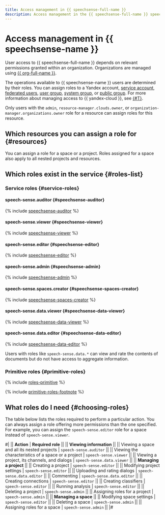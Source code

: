```yaml
---
title: Access management in {{ speechsense-full-name }}
description: Access management in the {{ speechsense-full-name }} speech analytics service. To grant access to {{ speechsense-name }} resources, assign relevant roles from the list to the user.
---
```


# Access management in {{ speechsense-name }}

User access to {{ speechsense-full-name }} depends on relevant permissions granted within an organization. Organizations are managed using [{{ org-full-name }}](../../organization/).

The operations available to {{ speechsense-name }} users are determined by their roles. You can assign roles to a Yandex account, [service account](../../iam/concepts/users/service-accounts.md), [federated users](../../iam/concepts/federations.md), [user group](../../organization/operations/manage-groups.md), [system group](../../iam/concepts/access-control/system-group.md), or [public group](../../iam/concepts/access-control/public-group.md). For more information about managing access to {{ yandex-cloud }}, see [{#T}](../../iam/concepts/access-control/index.md).

Only users with the `admin`, `resource-manager.clouds.owner`, or `organization-manager.organizations.owner` role for a resource can assign roles for this resource.

## Which resources you can assign a role for {#resources}

You can assign a role for a space or a project. Roles assigned for a space also apply to all nested projects and resources.

## Which roles exist in the service {#roles-list}

### Service roles {#service-roles}

#### speech-sense.auditor {#speechsense-auditor}

{% include [speechsense-auditor](../../_roles/speech-sense/auditor.md) %}

#### speech-sense.viewer {#speechsense-viewer}

{% include [speechsense-viewer](../../_roles/speech-sense/viewer.md) %}

#### speech-sense.editor {#speechsense-editor}

{% include [speechsense-editor](../../_roles/speech-sense/editor.md) %}

#### speech-sense.admin {#speechsense-admin}

{% include [speechsense-admin](../../_roles/speech-sense/admin.md) %}

#### speech-sense.spaces.creator {#speechsense-spaces-creator}

{% include [speechsense-spaces-creator](../../_roles/speech-sense/spaces/creator.md) %}

#### speech-sense.data.viewer {#speechsense-data-viewer}

{% include [speechsense-data-viewer](../../_roles/speech-sense/data/viewer.md) %}

#### speech-sense.data.editor {#speechsense-data-editor}

{% include [speechsense-data-editor](../../_roles/speech-sense/data/editor.md) %}

Users with roles like `speech-sense.data.*` can view and rate the contents of documents but do not have access to aggregate information.

### Primitive roles {#primitive-roles}

{% include [roles-primitive](../../_includes/roles-primitive.md) %}

{% include [primitive-roles-footnote](../../_includes/primitive-roles-footnote.md) %}

## What roles do I need {#choosing-roles}

The table below lists the roles required to perform a particular action. You can always assign a role offering more permissions than the one specified. For example, you can assign the `speech-sense.editor` role for a space instead of `speech-sense.viewer`.

#|
|| **Action** | **Required role** ||
|| **Viewing information** ||
|| Viewing a space and all its nested projects | `speech-sense.auditor` ||
|| Viewing the characteristics of a space or a project | `speech-sense.viewer` ||
|| Viewing a project, its channels, and dialogs | `speech-sense.data.viewer` ||
|| **Managing a project** ||
|| Creating a project | `speech-sense.editor` ||
|| Modifying project settings | `speech-sense.editor` ||
|| Uploading and rating dialogs | `speech-sense.data.editor` ||
|| Commenting | `speech-sense.data.editor` ||
|| Creating connections | `speech-sense.editor` ||
|| Creating classifiers | `speech-sense.editor` ||
|| Running analysis | `speech-sense.editor` ||
|| Deleting a project | `speech-sense.admin` ||
|| Assigning roles for a project | `speech-sense.admin` ||
|| **Managing a space** ||
|| Modifying space settings | `speech-sense.editor` ||
|| Deleting a space | `speech-sense.admin` ||
|| Assigning roles for a space | `speech-sense.admin` ||
|#
